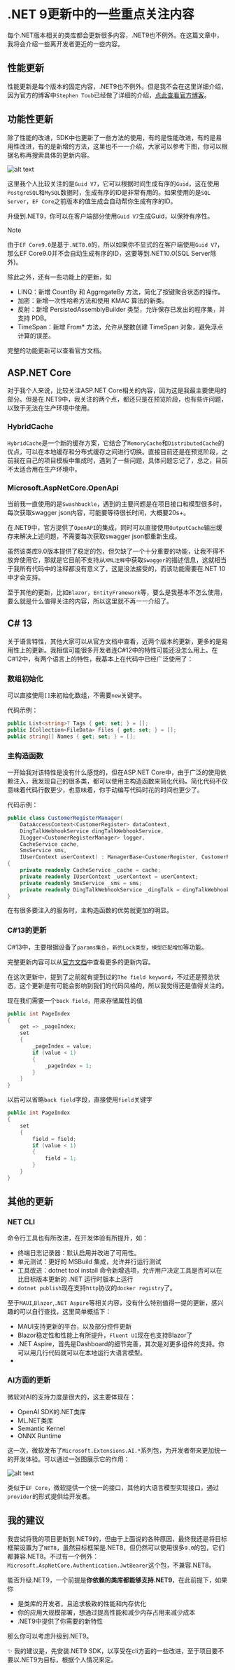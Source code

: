 # .NET 9更新中的一些重点关注内容

每个.NET版本相关的类库都会更新很多内容，.NET9也不例外。在这篇文章中，我将会介绍一些离开发者更近的一些内容。

## 性能更新

性能更新是每个版本的固定内容，.NET9也不例外。但是我不会在这里详细介绍，因为官方的博客中`Stephen Toub`已经做了详细的介绍，[点此查看官方博客](https://devblogs.microsoft.com/dotnet/performance-improvements-in-net-9/)。

## 功能性更新

除了性能的改进，SDK中也更新了一些方法的使用，有的是性能改进，有的是易用性改进，有的是新增的方法，这里也不一一介绍，大家可以参考下图，你可以根据名称再搜索具体的更新内容。

![alt text](../images/dotnet9_update.png)

这里我个人比较关注的是`Guid V7`，它可以根据时间生成有序的`Guid`，这在使用`PostgreSQL`和`MySQL`数据时，生成有序的ID是非常有用的。如果使用的是`SQL Server`，`EF Core`之前版本的值生成会自动帮你生成有序的ID。

升级到.NET9，你可以在客户端部分使用`Guid V7`生成Guid，以保持有序性。

> [!NOTE]
> 由于`EF Core9.0`是基于`.NET8.0`的，所以如果你不显式的在客户端使用`Guid V7`，那么EF Core9.0并不会自动生成有序的ID，这要等到.NET10.0(SQL Server除外)。

除此之外，还有一些功能上的更新，如

- LINQ：新增 CountBy 和 AggregateBy 方法，简化了按键聚合状态的操作。
- 加密：新增一次性哈希方法和使用 KMAC 算法的新类。
- 反射：新增 PersistedAssemblyBuilder 类型，允许保存已发出的程序集，并支持 PDB。
- TimeSpan：新增 From* 方法，允许从整数创建 TimeSpan 对象，避免浮点计算的误差。

完整的功能更新可以查看官方文档。

## ASP.NET Core

对于我个人来说，比较关注ASP.NET Core相关的内容，因为这是我最主要使用的部分。但是在.NET9中，我关注的两个点，都还只是在预览阶段，也有些许问题，以致于无法在生产环境中使用。

### HybridCache

`HybridCache`是一个新的缓存方案，它结合了`MemoryCache`和`DistributedCache`的优点，可以在本地缓存和分布式缓存之间进行切换。直接目前还是在预览阶段，之前我在自己的项目模板中集成时，遇到了一些问题，具体问题忘记了，总之，目前不太适合用在生产环境中。

### Microsoft.AspNetCore.OpenApi

当前我一直使用的是`Swashbuckle`，遇到的主要问题是在项目接口和模型很多时，每次获取swagger json内容，可能要等待很长时间，大概要20s+。

在.NET9中，官方提供了`OpenAPI`的集成，同时可以直接使用`OutputCache`输出缓存来解决上述问题，不需要每次获取swagger json都重新生成。

虽然该类库9.0版本提供了稳定的包，但欠缺了一个十分重要的功能，让我不得不放弃使用它，那就是它目前不支持从`XML注释`中获取`Swagger`的描述信息，这就相当于我所有代码中的注释都没有意义了，这是没法接受的，而该功能需要在.NET 10中才会支持。

至于其他的更新，比如`Blazor`，`EntityFramework`等，要么是我基本不怎么使用，要么就是什么值得关注的内容，所以这里就不再一一介绍了。

## C# 13

关于语言特性，其他大家可以从官方文档中查看，近两个版本的更新，更多的是易用性上的更新。我相信可能很多开发者连C#12中的特性可能还没怎么用上。在C#12中，有两个语言上的特性，我基本上在代码中已经广泛使用了：

### 数组初始化

可以直接使用`[]`来初始化数组，不需要`new`关键字。

代码示例：

```csharp
public List<string>? Tags { get; set; } = [];
public ICollection<FileData> Files { get; set; } = [];
public string[] Names { get; set; } = [];
```

### 主构造函数

一开始我对该特性是没有什么感觉的，但在ASP.NET Core中，由于广泛的使用依赖注入，我发现自己的很多类，都可以使用主构造函数来简化代码。简化代码不仅意味着代码行数更少，也意味着，你手动编写代码时花的时间也更少了。

代码示例：

```csharp
public class CustomerRegisterManager(
    DataAccessContext<CustomerRegister> dataContext,
    DingTalkWebhookService dingTalkWebhookService,
    ILogger<CustomerRegisterManager> logger,
    CacheService cache,
    SmsService sms,
    IUserContext userContext) : ManagerBase<CustomerRegister, CustomerRegisterUpdateDto, CustomerRegisterFilterDto, CustomerRegisterItemDto>(dataContext, logger)
{
    private readonly CacheService _cache = cache;
    private readonly IUserContext _userContext = userContext;
    private readonly SmsService _sms = sms;
    private readonly DingTalkWebhookService _dingTalk = dingTalkWebhookService;
}
```

在有很多要注入的服务时，主构造函数的优势就更加的明显。

### C#13的更新

C#13中，主要根据设备了`params集合`，`新的Lock类型`，`模型匹配增加`等功能。

完整更新内容可以从[官方文档](https://learn.microsoft.com/zh-cn/dotnet/csharp/whats-new/csharp-13)中查看更多的更新内容。

在这次更新中，提到了之前就有提到过的`The field keyword`，不过还是预览状态，这个更新是有可能会影响到我们的代码风格的，所以我觉得还是值得关注的。

现在我们需要一个`back field`，用来存储属性的值

```csharp
public int PageIndex
{
    get => _pageIndex;
    set
    {
        _pageIndex = value;
        if (value < 1)
        {
            _pageIndex = 1;
        }
    }
}
```

以后可以省略`back field`字段，直接使用`field`关键字

```csharp
public int PageIndex
{
    set
    {
        field = field;
        if (value < 1)
        {
            field = 1;
        }
    }
}
```

## 其他的更新

### NET CLI

命令行工具也有所改进，在开发体验有所提升，如：

- 终端日志记录器：默认启用并改进了可用性。
- 单元测试：更好的 MSBuild 集成，允许并行运行测试
- 工具改进：dotnet tool install 命令新增选项，允许用户决定工具是否可以在比目标版本更新的 .NET 运行时版本上运行
- `dotnet publish`现在支持`http`协议的`docker registry`了。

至于`MAUI`,`Blazor`,`.NET Aspire`等相关内容，没有什么特别值得一提的更新，感兴趣的可以自行查找，这里简单概括下：

- MAUI支持更新的平台，以及部分控件更新
- Blazor稳定性和性能上有所提升，`Fluent UI`现在也支持Blazor了
- .NET Aspire，首先是Dashboard的细节完善，其次是对更多组件的支持。你可以用几行代码就可以在本地运行大语言模型。
-

### AI方面的更新

微软对AI的支持力度是很大的，这主要体现在：

- OpenAI SDK的.NET类库
- ML.NET类库
- Semantic Kernel
- ONNX Runtime

这一次，微软发布了`Microsoft.Extensions.AI.*`系列包，为开发者带来更加统一的开发体验。可以通过一张图展示它的作用：

![alt text](../images/microsoft.extension.ai.png)

类似于`EF Core`，微软提供一个统一的接口，其他的大语言模型实现接口，通过`provider`的形式提供给开发者。

## 我的建议

我尝试将我的项目更新到.NET9的，但由于上面说的各种原因，最终我还是将目标框架设置为了`NET8`，虽然目标框架是.NET8，但仍然可以使用很多`9.0`的包，它们都兼容.NET8。不过有一个例外：`Microsoft.AspNetCore.Authentication.JwtBearer`这个包，不兼容.NET8。

能否升级.NET9，一个前提是**你依赖的类库都能够支持.NET9**，在此前提下，如果你

- 是类库的开发者，且追求极致的性能和内存优化
- 你的应用大规模部署，想通过提高性能和减少内存占用来减少成本
- .NET9中提供了你需要的新特性

那么你可以考虑升级到.NET9。

✨ 我的建议是，先安装.NET9 SDK，以享受在cli方面的一些改进，至于项目要不要以.NET9为目标，根据个人情况来定。
